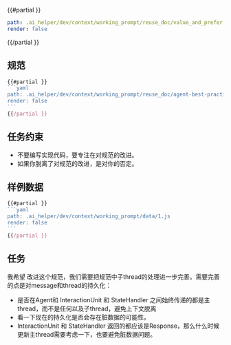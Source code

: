 
{{#partial }}
```yaml
path: .ai_helper/dev/context/working_prompt/reuse_doc/value_and_prefer.md
render: false
```
{{/partial }}



## 规范


`````js
{{#partial }}
```yaml
path: .ai_helper/dev/context/working_prompt/reuse_doc/agent-best-practice.md
render: false
```
{{/partial }}
`````


## 任务约束

- 不要编写实现代码，要专注在对规范的改进。
- 如果你脱离了对规范的改进，是对你的否定。

## 样例数据

`````js
{{#partial }}
```yaml
path: .ai_helper/dev/context/working_prompt/data/1.js
render: false
```
{{/partial }}
`````

## 任务

我希望 改进这个规范，我们需要把规范中子thread的处理进一步完善。需要完善的点是对message和thread的持久化：

- 是否在Agent和 InteractionUnit 和 StateHandler 之间始终传递的都是主thread，而不是任何以及子thread，避免上下文脱离
- 看一下现在的持久化是否会存在脏数据的可能性。
- InteractionUnit 和 StateHandler 返回的都应该是Response，那么什么时候更新主thread需要考虑一下，也要避免脏数据问题。